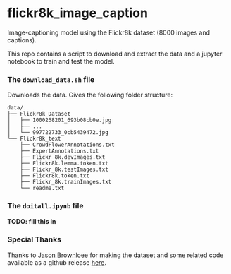 # flickr8k_image_caption

Image-captioning model using the Flickr8k dataset (8000 images and captions).

This repo contains a script to download and extract the data and a jupyter notebook to train and test the model.

### The `download_data.sh` file

Downloads the data. Gives the following folder structure:

```
data/
├── Flickr8k_Dataset
│   ├── 1000268201_693b08cb0e.jpg
│   ├── ...
│   └── 997722733_0cb5439472.jpg
└── Flickr8k_text
    ├── CrowdFlowerAnnotations.txt
    ├── ExpertAnnotations.txt
    ├── Flickr_8k.devImages.txt
    ├── Flickr8k.lemma.token.txt
    ├── Flickr_8k.testImages.txt
    ├── Flickr8k.token.txt
    ├── Flickr_8k.trainImages.txt
    └── readme.txt
```

### The `doitall.ipynb` file

**TODO: fill this in**

### Special Thanks

Thanks to [Jason Brownloee](https://github.com/jbrownlee) for making the dataset and some related code available as a github release [here](https://github.com/jbrownlee/Datasets/releases/tag/Flickr8k).
